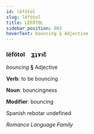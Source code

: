 ```yaml
---
id: lëfötol
slug: lëfötol
title: LËFÖTOL
sidebar_position: 803
hoverText: bouncing § Adjective
---
```


### lëfötol&emsp;<span kind="abugida">ʓʇɤıc͊</span>

*bouncing* **§** Adjective

**Verb**: to be bouncing

**Noun**: bouncingness

**Modifier**: bouncing

Spanish rebotar undefined

*Romance Language Family*